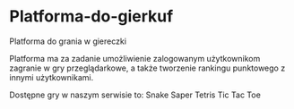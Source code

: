 # Platforma-do-gierkuf
Platforma do grania w giereczki

Platforma ma za zadanie umożliwienie zalogowanym użytkownikom zagranie w gry przeglądarkowe, a także tworzenie rankingu punktowego z innymi użytkownikami.

Dostępne gry w naszym serwisie to:
Snake
Saper
Tetris
Tic Tac Toe